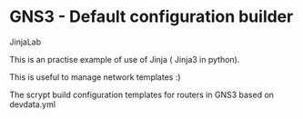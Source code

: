 # GNS3 - Default configuration builder
JinjaLab

This is an practise example of use of  Jinja ( Jinja3 in python).

This is useful to manage network templates :)

The scrypt build configuration templates for routers in GNS3 based on devdata.yml
